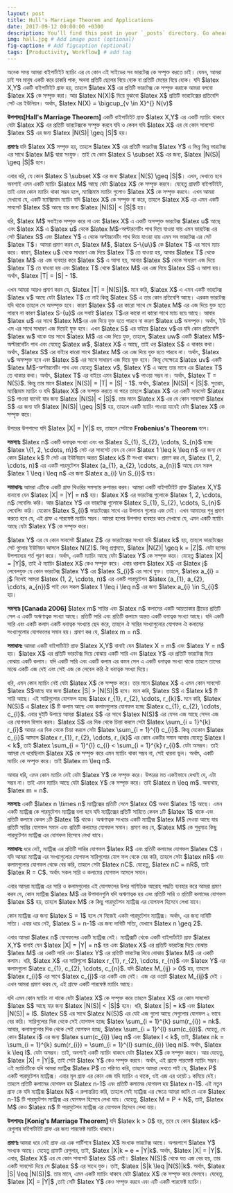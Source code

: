 ```yaml
---
layout: post
title: Hull's Marriage Theorem and Applications
date: 2017-09-12 00:00:00 +0300
description: You’ll find this post in your `_posts` directory. Go ahead and edit it and re-build the site to see your changes. # Add post description (optional)
img: hall.jpg # Add image post (optional)
fig-caption: # Add figcaption (optional)
tags: [Productivity, Workflow] # add tag
---
```


<p>অনেক সময় আমরা বাইপার্টাইট ম্যাচিং এর যে কোন এই সাইডের সব ভারটেক্স কে সম্পৃক্ত করতে চাই। যেমন, আমরা চাই সব মানুষ একটি করে চাকরি পাক, অথবা প্রতিটি ছেলের বিয়ে হোক বা প্রতিটি মেয়ের বিয়ে হোক। যদি $latex X,Y$ একটি বাইপার্টাইট গ্রাফ হয়, তাহলে $latex X$ এর প্রতিটি ভারটেক্স কে সম্পৃক্ত করাকে আমরা বলবো $latex X$ কে সম্পৃক্ত করা। আর $latex N(X)$ দিয়ে বুঝাবো $latex X$ প্রতিটি ভারটেক্সের প্রতিবেশি সেট এর ইউনিয়ন। অর্থাৎ, $latex N(X) = \bigcup_{v \in X}^{} N(v)$</p>
<p><strong>উপপাদ্যঃ[Hall's Marriage Theorem]</strong> একটি বাইপার্টাইট গ্রাফ $latex X,Y$ এর একটি ম্যাচিং থাকবে যেটা $latex X$ এর প্রতিটি ভারটেক্সকে সম্পৃক্ত করবে যদি ও কেবল যদি $latex X$ এর যে কোন সাবসেট $latex S$ এর জন্য $latex |N(S)| \geq |S|$ হয়।</p>
<p><strong> প্রমাণঃ </strong> যদি $latex X$ সম্পৃক্ত হয়, তাহলে $latex X$ এর প্রতিটি ভারটেক্স $latex Y$ এ ভিন্ন ভিন্ন ভারটেক্স এর সাথে $latex M$ দ্বারা সংযুক্ত। তাই যে কোন $latex S \subset X$ এর জন্য, $latex |N(S)| \geq |S|$ হবে।</p>

<p> এবার ধরি, যে কোন  $latex S \subset X$ এর জন্য $latex |N(S) \geq |S|$। এখন, দেখাতে হবে অবশ্যই এমন একটি ম্যাচিং $latex M$ আছে যেটা $latex X$ কে সম্পৃক্ত করবে। যেহেতু গ্রাফটি বাইপার্টাইট, তাই এমন কোন ম্যাচিং থাকা সম্ভব হলে, ম্যাক্সিমাম ম্যাচিং গুলোও $latex X$ কে সম্পৃক্ত করবে। এখন আমরা দেখাবো যে, একটি ম্যাক্সিমাম ম্যাচিং যদি $latex X$ কে সম্পৃক্ত না করে, তাহলে $latex X$ এর এমন একটি সাবসেট $latex S$ আছে যার জন্য $latex |N(S)| &lt; |S|$ হয়। </p>

<p> ধরি, $latex M$ সবাইকে সম্পৃক্ত করে না এবং $latex X$ এ একটি অসম্পৃক্ত ভারটেক্স $latex u$ আছে এবং $latex X$ এ $latex u$ থেকে $latex M$-অল্টারনেটিং পাথ দিয়ে যাওয়া যায় এমন ভারটেক্স এর সেট $latex S$ এবং $latex Y$ এ থেকে অল্টারনেটিং পাথ দিয়ে যাওয়া যায় এমন সব ভারটেক্স এর সেট $latex T$। আমরা প্রমাণ করব যে, $latex M$, $latex S-\{u\}$ কে $latex T$ এর সাথে ম্যাচ করে। কারণ, $latex u$ থেকে সাধারণ এজ দিয়ে $latex T$ তে যাওয়া হয়, আবার $latex T$ থেকে $latex M$ এর এজ ব্যবহার করে $latex S$ এ আসা হয়, আবার $latex S$ থেকে সাধারণ এজ দিয়ে $latex T$ তে যাওয়া হয় এবং $latex T$ থেকে $latex M$ এর এজ দিয়ে $latex S$ এ আসা হয়। অর্থাৎ, $latex |T| = |S| - 1$.</p>
<p> এখন আমরা আরও প্রমাণ করব যে, $latex |T| = |N(S)|$. মনে করি, $latex X$ এ এমন একটি ভারটেক্স $latex v$ আছে যেটা $latex T$ তে নাই কিন্তু $latex S$ এ তার কোন প্রতিবেশি আছে। এরকম ভারটেক্স যদি থাকে তাহলে সে অসম্পৃক্ত হবে। কারণ $latex S$ এর কারো সাথে সে $latex M$ এর এজ দিয়ে যুক্ত হতে পারবে না কারণ $latex S-{u}$ এর সবাই $latex T$এর কারো না কারো সাথে ম্যাচ হয়ে আছে। আবার $latex u$ এর সাথে $latex M$এর এজ দিয়ে যুক্ত হতে পারবে না কারণ $latex u$ অসম্পৃক্ত। অর্থাৎ, ইউ এস এর সাথে সাধারণ এজ দিয়েই যুক্ত হবে। এখন $latex S$ এর বাইরে $latex v$এর যদি কোন প্রতিবেশি $latex w$ থাকে যার সাথে $latex M$ এর এজ দিয়ে যুক্ত, তাহলে, $latex uw$ একটি $latex M$-অল্টারনেটিং পাথ এবং যেহেতু $latex w$, $latex X$ এ আছে, তাই ওর $latex S$ এ থাকার কথা। অর্থাৎ, $latex S$ এর বাইরে কারো সাথে $latex M$ এর এজ দিয়ে যুক্ত হতে পারবে না। অর্থাৎ, $latex v$ অসম্পৃক্ত হবে এবং $latex S$ এর সাথে সাধারণ এজ দিয়ে যুক্ত হবে। কিন্তু সেক্ষেত্রে $latex uv$ একটি $latex M$-অল্টারনেটিং পাথ এবং যেহেতু $latex v$, $latex Y$ এ আছে তার মানে এর $latex T$ তে থাকার কথা। অর্থাৎ, $latex T$ এর বাইরে এমন $latex v$ পাওয়া সম্ভব না। অর্থাৎ, $latex T = N(S)$. কিন্তু তার মানে $latex |N(S)| = |T| = |S| - 1$. অর্থাৎ, $latex |N(S)| &lt; |S|$. সুতরাং, ম্যাক্সিমাম ম্যাচিং ও যদি $latex X$ কে সম্পৃক্ত করতে না পারে তাহলে $latex X$ এর একটি সাবসেট $latex S$ পাওয়া যাবেই যার জন্য $latex |N(S)| &lt; |S|$. তার মানে $latex X$ এর যে কোন সাবসেট $latex S$ এর জন্য যদি $latex |N(S)| \geq |S|$ হয়, তাহলে একটি ম্যাচিং পাওয়া যাবেই যেটা $latex X$ কে সম্পৃক্ত করে।</p>
<p> উপরের উপপাদ্যে যদি $latex |X| = |Y|$ হয়, তাহলে সেটাকে <strong> Frobenius's Theorem </strong> বলে। </p>

<p> <strong>সমস্যাঃ</strong> $latex n$ একটি ধনাত্বক সংখ্যা এবং ধর $latex S_{1}, S_{2}, \cdots, S_{n}$ হচ্ছে $latex \{1, 2, \cdots, n\}$ সেট এর সাবসেট যেন যে কোন $latex 1 \leq k \leq n$ এর জন্য যে কোন $latex k$ টি সেট এর ইউনিয়নে অন্তত $latex k$ টি সংখ্যা থাকবে। প্রমাণ কর যে, $latex (1, 2, \cdots, n)$ এর একটি পারমুটেশন $latex (a_{1}, a_{2}, \cdots, a_{n})$ আছে যেন সকল $latex 1 \leq i \leq n$ এর জন্য $latex a_{i} \in S_{i}$ হয়। </p>

<p> <strong>সমাধানঃ</strong> আমরা এটিকে একটি গ্রাফ থিওরির সমস্যায় রুপান্তর করব। আমরা একটি বাইপার্টাইট গ্রাফ $latex X,Y$ বানাবো যেন $latex |X| = |Y| = n$ হয়। $latex X$ এর ভারটেক্স গুলোকে $latex 1, 2, \cdots, n$ লেবেলিং করি। আর $latex Y$ এর ভারটেক্স গুলোকে $latex S_{1}, S_{2}, \cdots, S_{n}$ লেবেলিং করি। যেকোন $latex S_{i}$ ভারটেক্সের সাথে এর উপাদান গুলোর এজ দেই। এখন আমাদের শুধু প্রমাণ করতে হবে যে, এই গ্রাফ এ পারফেক্ট ম্যাচিং সম্ভব। আমরা হলের উপপাদ্য ব্যবহার করে দেখাবো যে, এমন একটি ম্যাচিং আছে যেটা $latex Y$ কে সম্পৃক্ত করে।</p>

<p> $latex Y$ এর যে কোন সাবসেট $latex Z$ এর ভারটেক্সের সংখ্যা যদি $latex k$ হয়, তাহলে ভারটেক্সের সেট গুলোর ইউনিয়ন আসলে $latex N(Z)$. কিন্তু প্রশ্নমতে, $latex |N(Z)| \geq k = |Z|$. যেটা হলের উপপাদ্যের শর্ত পূরণ করে। অর্থাৎ, একটি ম্যাচিং আছে যেটা $latex Y$ কে সম্পৃক্ত করে। যেহেতু $latex |X| = |Y|$, তাই ঐ ম্যাচিং $latex X$ কেও সম্পৃক্ত করে। এবার ধরলাম $latex X$ এর $latex j$ লেবেলযুক্ত যে কোন ভারটেক্স $latex Y$ এর $latex S_{i}$ এর সাথে যুক্ত। তাহলে, $latex a_{i} = j$ নিলেই আমরা $latex (1, 2, \cdots, n)$ এর একটি পারমুটেশন $latex (a_{1}, a_{2}, \cdots, a_{n})$ পাই যেন সকল $latex 1 \leq i \leq n$ এর জন্য $latex a_{i} \in S_{i}$ হয়। </p>

<p> <strong> সমস্যাঃ [Canada 2006] </strong> $latex m$ সারির এবং $latex n$ কলামের একটি আয়তাকার গ্রীডের প্রতিটি সেল এ একটি অঋণাত্বক সংখ্যা আছে। প্রতিটি সারি এবং প্রতিটি কলামে অন্তত একটি ধনাত্বক সংখ্যা আছে। যদি একটি সারি এবং একটি কলাম একটি ধনাত্বক সংখ্যায় ছেদ করে, তাহলে ঐ সারির সংখ্যাগুলোর যোগফল ঐ কলামের সংখ্যাগুলোর যোগফলের সমান হয়। প্রমাণ কর যে, $latex m = n$. </p>
<p> <strong> সমাধানঃ</strong> আমরা একটি বাইপার্টাইট গ্রাফ $latex X,Y$ বানাই যেন $latex X = m$ এবং $latex Y = n$ হয়। $latex X$ এর প্রতিটি ভারটেক্স দিয়ে বোঝায় একটি সারি এবং $latex Y$ এর প্রতিটি ভারটেক্স দিয়ে বোঝায় একটি কলাম। যদি একটি সারি এবং একটি কলাম এর কমন সেল এ একটি ধনাত্বক সংখ্যা থাকে তাহলে তাদের মাঝে একটি এজ দেই এবং সেই এজ কে লেবেল করি ঐ ধনাত্বক সংখ্যা দিয়ে। </p>
<p> ধরি, এমন কোন ম্যাচিং নেই যেটা $latex X$ কে সম্পৃক্ত করে। তার মানে $latex X$ এ এমন কোন সাবসেট $latex S$আছে যার জন্য $latex |S| &gt; |N(S)|$ হবে। মনে করি, $latex S$ এ $latex k$ টি সারি আছে। এই সারিগুলোর যোগফল হচ্ছে $latex r_{1}, r_{2}, \cdots, r_{k}$. মনে করি, $latex N(S)$ এ $latex l$ টি কলাম আছে এবং কলামগুলোর যোগফল হচ্ছে $latex c_{1}, c_{2}, \cdots, c_{l}$. এবার দুইটি উপায়ে আমরা $latex S$ এর সাথে $latex N(S)$ এর যেসব এজ আছে সেসব এজ এর যোগফল হিসাব করব। $latex S$ এর দিক থেকে চিন্তা করলে সেটা $latex \sum_{i = 1}^{k} r_{i}$ আবার এর দিক থেকে চিন্তা করলে সেটা $latex \sum_{i = 1}^{l} c_{i}$. কিন্তু যেকোন $latex c_{i}$ আসলে $latex r_{1}, r_{2}, \cdots, r_{k}$ এর কোন একটির সমান আবার যেহেতু $latex l &lt; k$, তাই $latex \sum_{i = 1}^{l} c_{i} &lt;  \sum_{i = 1}^{k} r_{i}$. যেটা অসম্ভব। তাই আমরা যে ধরেছিলাম $latex X$ কে সম্পৃক্ত করে এমন ম্যাচিং থাকা সম্ভব না, সেই ধারনা ভুল। অর্থাৎ, একটি ম্যাচিং কে সম্পৃক্ত করে। তাই $latex m \leq n$.</p>
<p> আবার ধরি, এমন কোন ম্যাচিং নেই যেটা $latex Y$ কে সম্পৃক্ত করে। উপরের মত একইভাবে দেখাই যে, এটা সম্ভব না। তাই এমন ম্যাচিং আছে যেটা $latex Y$ কে সম্পৃক্ত করে। তাই $latex n \leq m$. অন্যথায়, $latex m = n$. </p>

<p> <strong>সমস্যাঃ</strong> একটি $latex n \times n$ ম্যাট্রিক্সের প্রতিটি সেলে $latex 0$ অথবা $latex 1$ আছে। এমন একটি ম্যাট্রিক্স কে পারমুটেশন ম্যাট্রিক্স বলা হবে যদি ম্যাট্রিক্সের প্রতিটি সারিতে কেবল ১টি $latex 1$ থাকে এবং প্রতিটি কলামে কেবল ১টি $latex 1$ থাকে। অঋণাত্বক সংখ্যার একটি ম্যাট্রিক্স $latex M$ দেওয়া আছে যার প্রতিটি সারির যোগফল সমান এবং প্রতিটি কলামের যোগফল সমান। প্রমাণ কর যে, $latex M$ কে শুধুমাত্র কিছু পারমুটেশন ম্যাট্রিক্স এর যোগফল হিসেবে লেখা যাবে। </p>

<p> <strong> সমাধানঃ </strong> ধরে নেই, ম্যাট্রিক্স এর প্রতিটি সারির যোগফল $latex R$ এবং প্রতিটি কলামের যোগফল $latex C$ । যদি আমরা ম্যাট্রিক্স এর সংখ্যাগুলোর যোগফল সারিগুলোর যোগ ফল থেকে বের করি, তাহলে সেটা $latex nR$ এবং কলামগুলোর যোগফল থেকে বের করি, তাহলে সেটা $latex nC$. যেহেতু, $latex nC = nR$, তাই $latex R = C$. অর্থাৎ সকল সারি ও কলামের যোগফল আসলে সমান।</p>
<p> এবার আমরা ম্যাট্রিক্স এর সারি ও কলামগুলোর এই যোগফলের উপর গাণিতিক আরোহ পদ্ধতি ব্যবহার করে আমরা প্রমাণ করব যে, কোন ম্যাট্রিক্স $latex M$ এর উপাদানগুলি যদি অঋণাত্বক হয় এবং প্রতিটি সারি ও প্রতিটি কলামের যোগফল $latex S$ হয়, তাহলে $latex M$ কে কিছু পারমুটেশন ম্যাট্রিক্স এর যোগফল হিসেবে লেখা যাবে। </p>
<p> কোন ম্যাট্রিক্স এর জন্য $latex S = 1$ হলে সে নিজেই একটা পারমুটেশন ম্যাট্রিক্স। অর্থাৎ, এর জন্য দাবিটি সত্যি। এবার ধরে নেই, $latex S = n-1$ এর জন্য দাবিটি সত্যি, যেখানে $latex n \geq 2$.</p>
<p> এবার আমরা $latex n$ যোগফলের একটি ম্যাট্রিক্স নেই। ম্যাট্রিক্সটি থেকে একটি বাইপার্টাইট গ্রাফ $latex X,Y$ বানাই যেন $latex |X| = |Y| = n$ হয় এবং $latex X$ এর প্রতিটি ভারটেক্স দিয়ে বোঝায় $latex M$ এর একটি সারি এবং $latex Y$ এর প্রতিটি ভারটেক্স দিয়ে বোঝায় $latex M$ এর একটি কলাম। ধরি, $latex X$ এর সারিগুলো $latex r_{1}, r_{2}, \cdots, r_{n}$ এবং $latex Y$ এর কলামগুলো $latex c_{1}, c_{2}, \cdots, c_{n}$. যদি $latex M_{ij} &gt; 0$ হয়, তাহলে $latex r_{i}$ এর সাথে $latex c_{j}$ এর একটি এজ দেই। এজ এর ওয়েট $latex M_{ij}$ দেই । এখন আমরা প্রমাণ করব যে, এই গ্রাফে একটি পারফেক্ট ম্যাচিং আছে।</p>

<p> যদি এমন কোন ম্যাচিং না থাকে যেটা $latex X$ কে সম্পৃক্ত করে তাহলে $latex X$ এর কোন সাবসেট $latex S$ আছে যার জন্য $latex |N(S)| &lt; |S|$ হবে। ধরি, $latex |S| = k$ এবং $latex |N(S)| = l$. $latex S$ এর সাথে $latex N(S)$ এর যেই এজ গুলো আছে সেগুলোর যোগফল ২ ভাবে বের করি। সারিগুলোর দিক থেকে সেই যোগফল হচ্ছে $latex \sum_{i = 1}^{k} sum(r_{i}) = nk$. আবার, কলামগুলোর দিক থেকে সেই যোগফল হচ্ছে, $latex \sum_{i = 1}^{l} sum(c_{i})$. যেহেতু, যে কোন $latex i$ এর জন্য 
$latex sum(c_{i}) \leq n$ এবং $latex l &lt; k$, তাই, $latex nk = \sum_{i = 1}^{k} sum(r_{i}) = \sum_{i = 1}^{l} sum(c_{i}) \leq nl$. অর্থাৎ, $latex k \leq l$. যেটা অসম্ভব। তাই, অবশ্যই একটি ম্যাচিং থাকবে যেটা $latex X$ কে সম্পৃক্ত করবে। আর যেহেতু, $latex |X| = |Y|$, তাই সেটা $latex Y$ কেও সম্পৃক্ত করবে। অর্থাৎ, এই গ্রাফে পারফেক্ট ম্যাচিং সম্ভব। এই ম্যাচিংটিকে যদি আমরা ম্যাট্রিক্স $latex P$ তে পরিণত করি, তাহলে আমরা দেখতে পাই যে, $latex P$ একটি পারমুটেশন ম্যাট্রিক্স। এবার মূল গ্রাফ এর কোন এজ যদি ম্যাচিং এ থাকে, ওই এজ এর ওয়েট ১ কমিয়ে দেই। তাহলে প্রতিটি কলামের যোগফল হয় $latex n-1$ এবং প্রতিটি কলামের যোগফল হয় $latex n-1$. এই নতুন গ্রাফ কে যদি ম্যাট্রিক্স $latex N$ এ রুপান্তরিত করি, তাহলে সেই ম্যাট্রিক্স এর ক্ষেত্রে আমরা জানি যে একে $latex n-1$ টি পারমুটেশন ম্যাট্রিক্স এর যোগফল হিসেবে লেখা যায়। যেহেতু, $latex M = P + N$, তাই, $latex M$ কেও $latex n$ টি পারমুটেশন ম্যাট্রিক্স এর যোগফল হিসেবে লেখা যায়। </p>
<p><strong> উপপাদ্যঃ [Konig's Marriage Theorem] </strong> যদি $latex k &gt; 0$ হয়, তবে যে কোন $latex k$-রেগুলার বাইপার্টাইট গ্রাফ এর জন্য পারফেক্ট ম্যাচিং থাকবে।</p>
<p><strong> প্রমাণঃ </strong> আমরা ধরে নেই গ্রাফ এর এক পার্টিশনে $latex X$ সংখ্যক ভারটেক্স আছে। অপরপাশে $latex Y$ সংখ্যক আছে। যেহেতু গ্রাফটি রেগুলার, তাই, $latex |X|k = e = |Y|k$. অর্থাৎ, $latex |X| = |Y|$.
এবার, $latex X$ এর যে কোন সাবসেট $latex S$ নেই। $latex N(S)$ থেকে যত এজ বের হয়, তার একটি সাবসেট দিয়ে সে $latex S$ এর সাথে যুক্ত। তাই, $latex |S|k \leq |N(S)|k$. অর্থাৎ, $latex |S| \leq |N(S)|$.
তার মানে, এমন একটি ম্যাচিং থাকবে যেটা $latex X$ কে সম্পৃক্ত করে ফেলবে। যেহেতু, $latex |X| = |Y|$ ,তাই সেটি $latex Y$ কেও সম্পৃক্ত করবে এবং এটি একটি পারফেক্ট ম্যাচিং।</p>

